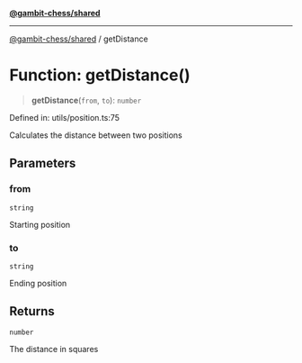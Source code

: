 [**@gambit-chess/shared**](../README.md)

***

[@gambit-chess/shared](../globals.md) / getDistance

# Function: getDistance()

> **getDistance**(`from`, `to`): `number`

Defined in: utils/position.ts:75

Calculates the distance between two positions

## Parameters

### from

`string`

Starting position

### to

`string`

Ending position

## Returns

`number`

The distance in squares
